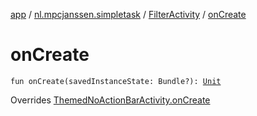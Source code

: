[app](../../index.md) / [nl.mpcjanssen.simpletask](../index.md) / [FilterActivity](index.md) / [onCreate](.)

# onCreate

`fun onCreate(savedInstanceState: Bundle?): `[`Unit`](https://kotlinlang.org/api/latest/jvm/stdlib/kotlin/-unit/index.html)

Overrides [ThemedNoActionBarActivity.onCreate](../-themed-no-action-bar-activity/on-create.md)

